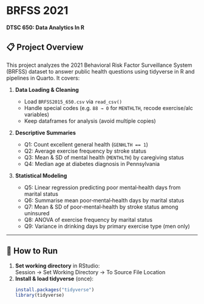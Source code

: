 # BRFSS 2021  
**DTSC 650: Data Analytics In R**  


## 📋 Project Overview

This project analyzes the 2021 Behavioral Risk Factor Surveillance System (BRFSS) dataset to answer public health questions using tidyverse in R and pipelines in Quarto. It covers:

1. **Data Loading & Cleaning**  
   - Load `BRFSS2015_650.csv` via `read_csv()`  
   - Handle special codes (e.g. `88 → 0` for `MENTHLTH`, recode exercise/alc variables)  
   - Keep dataframes for analysis (avoid multiple copies)

2. **Descriptive Summaries**  
   - Q1: Count excellent general health (`GENHLTH == 1`)  
   - Q2: Average exercise frequency by stroke status  
   - Q3: Mean & SD of mental health (`MENTHLTH`) by caregiving status  
   - Q4: Median age at diabetes diagnosis in Pennsylvania

3. **Statistical Modeling**  
   - Q5: Linear regression predicting poor mental‐health days from marital status  
   - Q6: Summarise mean poor‐mental‐health days by marital status  
   - Q7: Mean & SD of poor‐mental‐health by stroke status among uninsured  
   - Q8: ANOVA of exercise frequency by marital status  
   - Q9: Variance in drinking days by primary exercise type (men only)

---

## 🚀 How to Run

1. **Set working directory** in RStudio:  
   Session → Set Working Directory → To Source File Location  
2. **Install & load tidyverse** (once):  
   ```r
   install.packages("tidyverse")  
   library(tidyverse)

